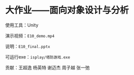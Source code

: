 # 大作业——面向对象设计与分析

使用工具：Unity

演示视频：`E10_demo.mp4`

说明：`E10_final.pptx`

可运行exe：`isplay/塔防游戏.exe`

贡献：王超逸 杨英特 谢迈杰  周子越 张一弛

